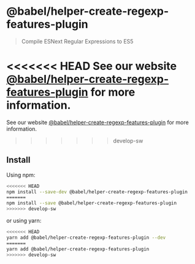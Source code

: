 # @babel/helper-create-regexp-features-plugin

> Compile ESNext Regular Expressions to ES5

<<<<<<< HEAD
See our website [@babel/helper-create-regexp-features-plugin](https://babeljs.io/docs/en/next/babel-helper-create-regexp-features-plugin.html) for more information.
=======
See our website [@babel/helper-create-regexp-features-plugin](https://babeljs.io/docs/babel-helper-create-regexp-features-plugin) for more information.
>>>>>>> develop-sw

## Install

Using npm:

```sh
<<<<<<< HEAD
npm install --save-dev @babel/helper-create-regexp-features-plugin
=======
npm install --save @babel/helper-create-regexp-features-plugin
>>>>>>> develop-sw
```

or using yarn:

```sh
<<<<<<< HEAD
yarn add @babel/helper-create-regexp-features-plugin --dev
=======
yarn add @babel/helper-create-regexp-features-plugin
>>>>>>> develop-sw
```
